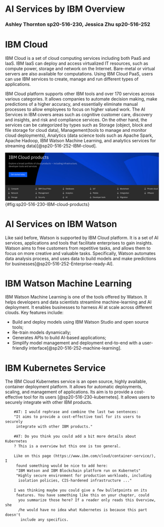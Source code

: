# AI Services by IBM Overview
### Ashley Thornton sp20-516-230, Jessica Zhu sp20-516-252

# IBM Cloud

IBM Cloud is a set of cloud computing services including both PaaS and IaaS. 
IBM IaaS can deploy and access virtualized IT resources, such as compute
power, storage and network on the Internet. Bare-metal or virtual servers are
also available for computations. Using IBM Cloud PaaS, users can use IBM
services to create, manage and run different types of applications. 
   
IBM Cloud platform supports other IBM tools and over 170 services across
various categories. It allows companies to automate decision making, make 
predictions of a higher accuracy, and essentially eliminate manual
processes to allow employees to focus on higher valued work. The AI
Services in IBM covers areas such as cognitive customer care, discovery 
and insights, and risk and compliance services. On the other hand, the
services can be categorized by types such as Storage (object, block and 
file storage for cloud data), Management(tools to manage and
monitor cloud deployments), Analytics (data science tools such as Apache
Spark, Apache Hadoop, IBM Watson Machine Learning, and analytics
services for streaming data)[@sp20-516-252-IBM-cloud].

![IBM Cloud Products[@sp20-516-230-IBM-cloud-products]](image/IBM-cloud-products.png){#fig:sp20-516-230-IBM-cloud-products}
  
# AI Services on IBM Watson

Like said before, Watson is supported by IBM Cloud platform. It is a set of AI
services, applications and tools that facilitate enterprises to gain insights. 
Watson aims to free customers from repetitive tasks, and allows them to focus
on more creative and valuable tasks. Specifically, Watson automates data
analysis process, and uses data to build models and make predictions for
businesses[@sp20-516-252-Enterprise-ready-AI].
    
# IBM Watson Machine Learning

IBM Watson Machine Learning is one of the tools offered by Watson. It helps
developers and data scientists streamline machine-learning and AI deployment. It 
enables businesses to harness AI at scale across different clouds. Key
 features include:
  
  - Build and deploy models using IBM Watson Studio and open source tools;
  - Re-train models dynamically;
  - Generates APIs to build AI-based applications;
  - Simplify model management and deployment end-to-end with a user-friendly
   interface[@sp20-516-252-machine-learning].

# IBM Kubernetes Service

The IBM Cloud Kubernetes service is an open source, highly available, container
deployment platform. It allows for automatic deployments, scaling, and
management of applications. Its aim is to provide a cost-effective tool for
its users [@sp20-516-230-kubernetes]. It allows users to securely integrate
with other IBM products.

        #AT: I would rephrase and combine the last two sentences:
        "It aims to provide a cost-effective tool for its users to securely
         integrate with other IBM products."
         
        #AT: Do you think you could add a bit more details about Kubernetes
        ? This is a overview but this one is too general.
        
        Like on this page (https://www.ibm.com/cloud/container-service/), I
         found something would be nice to add here:
         "IBM Watson and IBM Blockchain platform run on Kubernets"
         "Highly secure environment for production workloads, including
          isolation policies, CIS-hardened infrastructure ..."
          
        I was thinking maybe you could give a few bulletpoints on its
         features. You have something like this on your chapter, could
          you summarize those here? If a reader only reads this Overview, she
          /he would have no idea what Kubernetes is because this part doesn't
           include any specifics. 
          
       
